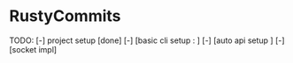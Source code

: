 # RustyCommits

TODO:
[-] project setup [done]
[-] [basic cli setup : ]
[-] [auto api setup ]
[-] [socket impl] 

